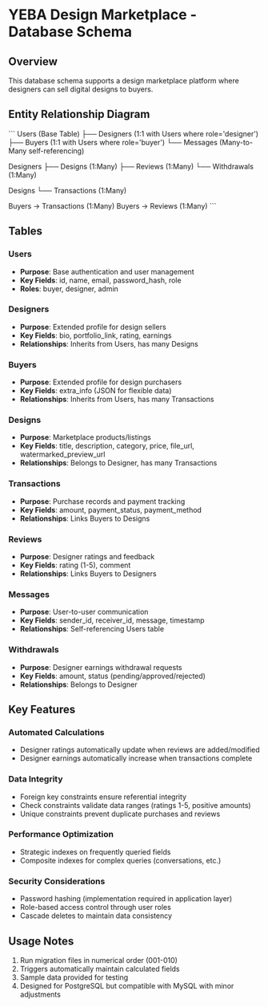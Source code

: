 # YEBA Design Marketplace - Database Schema

## Overview
This database schema supports a design marketplace platform where designers can sell digital designs to buyers.

## Entity Relationship Diagram

\`\`\`
Users (Base Table)
├── Designers (1:1 with Users where role='designer')
├── Buyers (1:1 with Users where role='buyer')
└── Messages (Many-to-Many self-referencing)

Designers
├── Designs (1:Many)
├── Reviews (1:Many)
└── Withdrawals (1:Many)

Designs
└── Transactions (1:Many)

Buyers → Transactions (1:Many)
Buyers → Reviews (1:Many)
\`\`\`

## Tables

### Users
- **Purpose**: Base authentication and user management
- **Key Fields**: id, name, email, password_hash, role
- **Roles**: buyer, designer, admin

### Designers
- **Purpose**: Extended profile for design sellers
- **Key Fields**: bio, portfolio_link, rating, earnings
- **Relationships**: Inherits from Users, has many Designs

### Buyers  
- **Purpose**: Extended profile for design purchasers
- **Key Fields**: extra_info (JSON for flexible data)
- **Relationships**: Inherits from Users, has many Transactions

### Designs
- **Purpose**: Marketplace products/listings
- **Key Fields**: title, description, category, price, file_url, watermarked_preview_url
- **Relationships**: Belongs to Designer, has many Transactions

### Transactions
- **Purpose**: Purchase records and payment tracking
- **Key Fields**: amount, payment_status, payment_method
- **Relationships**: Links Buyers to Designs

### Reviews
- **Purpose**: Designer ratings and feedback
- **Key Fields**: rating (1-5), comment
- **Relationships**: Links Buyers to Designers

### Messages
- **Purpose**: User-to-user communication
- **Key Fields**: sender_id, receiver_id, message, timestamp
- **Relationships**: Self-referencing Users table

### Withdrawals
- **Purpose**: Designer earnings withdrawal requests
- **Key Fields**: amount, status (pending/approved/rejected)
- **Relationships**: Belongs to Designer

## Key Features

### Automated Calculations
- Designer ratings automatically update when reviews are added/modified
- Designer earnings automatically increase when transactions complete

### Data Integrity
- Foreign key constraints ensure referential integrity
- Check constraints validate data ranges (ratings 1-5, positive amounts)
- Unique constraints prevent duplicate purchases and reviews

### Performance Optimization
- Strategic indexes on frequently queried fields
- Composite indexes for complex queries (conversations, etc.)

### Security Considerations
- Password hashing (implementation required in application layer)
- Role-based access control through user roles
- Cascade deletes to maintain data consistency

## Usage Notes

1. Run migration files in numerical order (001-010)
2. Triggers automatically maintain calculated fields
3. Sample data provided for testing
4. Designed for PostgreSQL but compatible with MySQL with minor adjustments
